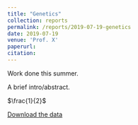 ```yaml
---
title: "Genetics"
collection: reports
permalink: /reports/2019-07-19-genetics
date: 2019-07-19
venue: 'Prof. X'
paperurl: 
citation: 
---
```

Work done this summer.

A brief intro/abstract.

$\frac{1}{2}$

[Download the data](http://t-padma.github.io/files/data.csv)
